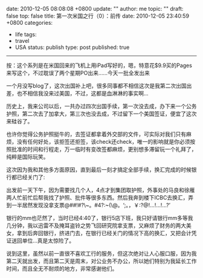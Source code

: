 date: 2010-12-05 08:08:08 +0800
update: ""
author: me
topic: ""
draft: false
top: false
title: 第一次米国之行（0）：前传
date: 2010-12-05 23:40:59 +0800
categories:
- life
tags:
- travel
- USA
status: publish
type: post
published: true
---
<p>按：这个系列是在米国回来的飞机上用iPad写好的，嗯，特意花$9.9买的Pages来写这个，不过耽误了两个星期PO出来……今天一批全发出来</p>

<p>一个月没写blog了，这次出国补上吧，很多同事都不相信这次是我第二次出国出差，也不相信我没来过美国，不过，这都是血淋淋的事实啊...</p>

<p>历史上，我来公司以后，一共办过四次出国手续，第一次没去成，办下来一个公务护照，第二次去了加拿大，第三次也没去成，不过留下一个美国签证，便宜了这次来硅谷了。</p>

<p>也许你觉得公务护照挺牛的，去签证都拿着外交部的文件，可实际对我们只有麻烦，没有任何好处，该拒签还拒签，该check还check，唯一的影响就是你必须按照批准的时间和行程走，万一临时有变改签都麻烦，更别想多滞留玩一个礼拜了，纯粹是国际玩笑。</p>

<p>这次因为我和其他多方面原因，直到最后一刻才搞定全部手续，换汇完成的时候银行都已经关门了:</p>

<p>出发前一天下午，因为需要找几个人，4点才到集团取护照，外事处的马良和徐雁两人忙前忙后帮我找了护照、批件等很多东西。然后我奔到楼下ICBC去换汇，弄到一半居然发现没拿支票@##!#?\~。#4?:~(\@。‘;。，￥:?@!…!…!…?’</p>

<p>银行的mm也茫然了，当时已经4:40了，银行5店下班，我只好请银行mm多等我几分钟，我以迅雷不及掩耳盗铃之势飞回研究院拿支票，又麻烦了财务的两大美女，拿到后奔回银行，挤进门去，在银行已经关门的情况下高的换汇，又把会计凭证送回单位…真是太惊险了。</p>

<p>说到这里，虽然以前一直很不喜欢工行的服务，但这次绝对让人心服口服，因为我第二天就出发，而且第二天是周末，对公业务不办公，所以她们特别为我延长工作时间，而且全无不耐烦的地方，非常感谢他们。</p>
